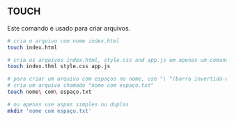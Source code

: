 ## TOUCH

Este comando é usado para criar arquivos.

```sh
# cria o arquivo com nome index.html
touch index.html
```

```sh
# cria os arquivos index.html, style.css and app.js em apenas um comando
touch index.thml style.css app.js
```

```sh
# para criar um arquivo com espaços no nome, use "\ "(barra invertida-espaço)
# cria um arquivo chamado "nome com espaço.txt"
touch nome\ com\ espaço.txt
```

```sh
# ou apenas use aspas simples ou duplas
mkdir 'nome com espaço.txt'
```

